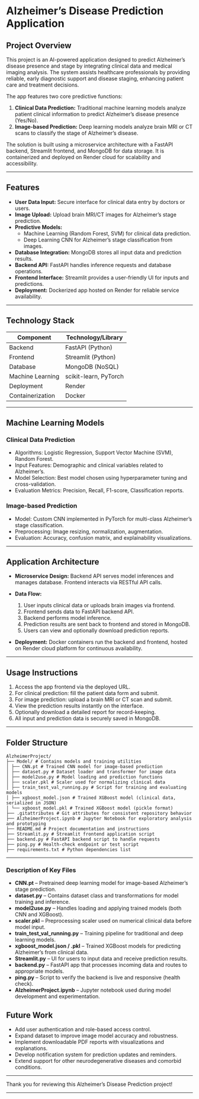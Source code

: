 # Alzheimer’s Disease Prediction Application

## Project Overview

This project is an AI-powered application designed to predict Alzheimer’s disease presence and stage by integrating clinical data and medical imaging analysis. The system assists healthcare professionals by providing reliable, early diagnostic support and disease staging, enhancing patient care and treatment decisions.

The app features two core predictive functions:  
1. **Clinical Data Prediction:** Traditional machine learning models analyze patient clinical information to predict Alzheimer’s disease presence (Yes/No).  
2. **Image-based Prediction:** Deep learning models analyze brain MRI or CT scans to classify the stage of Alzheimer’s disease.

The solution is built using a microservice architecture with a FastAPI backend, Streamlit frontend, and MongoDB for data storage. It is containerized and deployed on Render cloud for scalability and accessibility.

---

## Features

- **User Data Input:** Secure interface for clinical data entry by doctors or users.  
- **Image Upload:** Upload brain MRI/CT images for Alzheimer’s stage prediction.  
- **Predictive Models:**  
  - Machine Learning (Random Forest, SVM) for clinical data prediction.  
  - Deep Learning CNN for Alzheimer’s stage classification from images.  
- **Database Integration:** MongoDB stores all input data and prediction results.  
- **Backend API:** FastAPI handles inference requests and database operations.  
- **Frontend Interface:** Streamlit provides a user-friendly UI for inputs and predictions.  
- **Deployment:** Dockerized app hosted on Render for reliable service availability.

---

## Technology Stack

| Component       | Technology/Library       |
|-----------------|-------------------------|
| Backend         | FastAPI (Python)         |
| Frontend        | Streamlit (Python)       |
| Database        | MongoDB (NoSQL)          |
| Machine Learning| scikit-learn, PyTorch    |
| Deployment      | Render                   |
| Containerization| Docker                   |

---

## Machine Learning Models

### Clinical Data Prediction

- Algorithms: Logistic Regression, Support Vector Machine (SVM), Random Forest.  
- Input Features: Demographic and clinical variables related to Alzheimer’s.  
- Model Selection: Best model chosen using hyperparameter tuning and cross-validation.  
- Evaluation Metrics: Precision, Recall, F1-score, Classification reports.

### Image-based Prediction

- Model: Custom CNN implemented in PyTorch for multi-class Alzheimer’s stage classification.  
- Preprocessing: Image resizing, normalization, augmentation.  
- Evaluation: Accuracy, confusion matrix, and explainability visualizations.

---

## Application Architecture

- **Microservice Design:** Backend API serves model inferences and manages database. Frontend interacts via RESTful API calls.  
- **Data Flow:**  
  1. User inputs clinical data or uploads brain images via frontend.  
  2. Frontend sends data to FastAPI backend API.  
  3. Backend performs model inference.  
  4. Prediction results are sent back to frontend and stored in MongoDB.  
  5. Users can view and optionally download prediction reports.

- **Deployment:** Docker containers run the backend and frontend, hosted on Render cloud platform for continuous availability.

---

## Usage Instructions

1. Access the app frontend via the deployed URL.  
2. For clinical prediction: fill the patient data form and submit.  
3. For image prediction: upload a brain MRI or CT scan and submit.  
4. View the prediction results instantly on the interface.  
5. Optionally download a detailed report for record-keeping.  
6. All input and prediction data is securely saved in MongoDB.

---

## Folder Structure
```
AlzheimerProject/
├── Model/ # Contains models and training utilities
│ ├── CNN.pt # Trained CNN model for image-based prediction
│ ├── dataset.py # Dataset loader and transformer for image data
│ ├── model2use.py # Model loading and prediction functions
│ ├── scaler.pkl # Scaler used for normalizing clinical data
│ ├── train_test_val_running.py # Script for training and evaluating models
│ ├── xgboost_model.json # Trained XGBoost model (clinical data, serialized in JSON)
│ └── xgboost_model.pkl # Trained XGBoost model (pickle format)
├── .gitattributes # Git attributes for consistent repository behavior
├── AlzheimerProject.ipynb # Jupyter Notebook for exploratory analysis and prototyping
├── README.md # Project documentation and instructions
├── Streamlit.py # Streamlit frontend application script
├── backend.py # FastAPI backend script to handle requests
├── ping.py # Health-check endpoint or test script
├── requirements.txt # Python dependencies list
```
---
### Description of Key Files

- **CNN.pt** – Pretrained deep learning model for image-based Alzheimer’s stage prediction.
- **dataset.py** – Contains dataset class and transformations for model training and inference.
- **model2use.py** – Handles loading and applying trained models (both CNN and XGBoost).
- **scaler.pkl** – Preprocessing scaler used on numerical clinical data before model input.
- **train_test_val_running.py** – Training pipeline for traditional and deep learning models.
- **xgboost_model.json / .pkl** – Trained XGBoost models for predicting Alzheimer’s from clinical data.
- **Streamlit.py** – UI for users to input data and receive prediction results.
- **backend.py** – FastAPI app that processes incoming data and routes to appropriate models.
- **ping.py** – Script to verify the backend is live and responsive (health check).
- **AlzheimerProject.ipynb** – Jupyter notebook used during model development and experimentation.


## Future Work

- Add user authentication and role-based access control.  
- Expand dataset to improve image model accuracy and robustness.  
- Implement downloadable PDF reports with visualizations and explanations.  
- Develop notification system for prediction updates and reminders.  
- Extend support for other neurodegenerative diseases and comorbid conditions.

---

Thank you for reviewing this Alzheimer’s Disease Prediction project!

---

